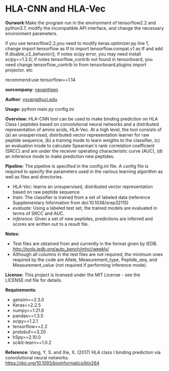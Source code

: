 HLA-CNN and HLA-Vec
=========================

__Ourwork__:Make the program run in the environment of tensorflow2.2 and python3.7, modify the incompatible API interface, and change the necessary environment parameters.

if you use tensorflow2.2,you need to modify keras.optimizer.py line 1, change import tensorflow as tf to import tensorflow.compat.v1 as tf and add tf.disable_v2_behavior(); if notes scipy error, you may need install scipy==1.2.0; if notes tensorflow_contrib not found in tensorboard, you need change tensorflow_contrib to from tensorboard.plugins import projector. etc

recommend:use tensorflow==1.14

__ourcompany__: [neoantigen](https://www.neoantigen.cn/)

__Author__: ysvang@uci.edu

__Usage:__ python main.py config.ini 

__Overview:__ HLA-CNN tool can be used to make binding prediction on HLA Class I peptides
based on convolutional neural networks and a distributed representation of amino acids, HLA-Vec. 
At a high level, the tool consists of (a) an unsupervised, distributed vector representation learner for
raw peptide sequence, (b) a training mode to learn weights to the classifier, (c) an evaluation mode 
to calculate Spearman's rank correlation coefficient (SRCC) and are under the receiver operating characteristic
curve (AUC), (d) an inference mode to make prediction new peptides.

__Pipeline__: The pipeline is specified in the config.ini file. A config file is required to specify the 
parameters used in the various learning algorithm as well as files and directories.
- _HLA-Vec_: learns an unsupervised, distributed vector representation based on raw peptide sequence
- _train_: The classifier is trained from a set of labeled data (reference Supplementary Information from doi:10.1038/srep32115)
- _evaluate_: Using a labeled test set, the trained models are evaluated in terms of SRCC and AUC.
- _inference_: Given a set of new peptides, predictions are inferred and scores are written out to a result file.

__Notes:__
- Test files are obtained from and currently in the format given by IEDB. http://tools.iedb.org/auto_bench/mhci/weekly/
- Although all columns in the test files are not required, the minimum ones required by the code are Allele, Measurement_type, Peptide_seq,
and Measurement_value (not required if performing inference mode).

__License:__ This project is licensed under the MIT License - see the LICENSE.md file for details.

__Requirements__:

- gensim==2.3.0
-  Keras==2.2.5
- numpy==1.21.6
- pandas==1.3.5
- scipy==1.2.1
- tensorflow==2.2
- protobuf==3.20
- h5py==2.10.0
- scikit-learn==1.0.2

__Reference__:
Vang, Y. S. and Xie, X. (2017) HLA class I binding prediction via convolutional neural networks. https://doi.org/10.1093/bioinformatics/btx264
